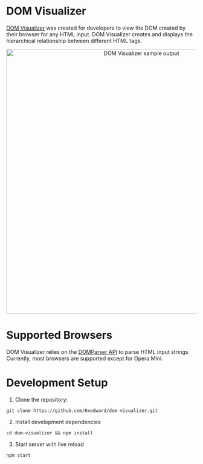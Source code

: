 # DOM Visualizer
[DOM Visualizer](https://0xedward.github.io/dom-visualizer/) was created for developers to view the DOM created by their browser for any HTML input. DOM Visualizer creates and displays the hierarchical relationship between different HTML tags.

<p align=center>
  <img alt="DOM Visualizer sample output" src="https://user-images.githubusercontent.com/14011954/126092728-32be88a1-b0b9-4022-9f18-3c85195d325e.png" width="700px"/><br>
</p>

# Supported Browsers
DOM Visualizer relies on the [DOMParser API](https://caniuse.com/xml-serializer) to parse HTML input strings. Currently, most browsers are supported except for Opera Mini.

# Development Setup
1. Clone the repository:
```
git clone https://github.com/0xedward/dom-visualizer.git
```
2. Install development dependencies
```
cd dom-visualizer && npm install
```
3. Start server with live reload
```
npm start
```
